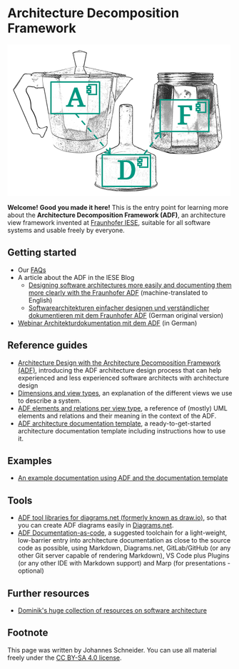 # Architecture Decomposition Framework <!-- omit in toc -->

![Logo](commons/adf-logo500x340.png)

**Welcome!** **Good you made it here!** This is the entry point for learning more about the **Architecture Decomposition Framework (ADF)**, an architecture view framework invented at [Fraunhofer IESE](https://www.iese.fraunhofer.de/en/services/software-architecture.html), suitable for all software systems and usable freely by everyone.

## Getting started

- Our [FAQs](faqs/FAQs.md)
- A article about the ADF in the IESE Blog
  - [Designing software architectures more easily and documenting them more clearly with the Fraunhofer ADF](https://www-iese-fraunhofer-de.translate.goog/blog/softwarearchitekturen-einfacher-designen-und-verstaendlicher-dokumentieren-mit-dem-fraunhofer-adf/?_x_tr_sl=de&_x_tr_tl=en&_x_tr_hl=en) (machine-translated to English)
  - [Softwarearchitekturen einfacher designen und verständlicher dokumentieren mit dem Fraunhofer ADF](https://www.iese.fraunhofer.de/blog/softwarearchitekturen-einfacher-designen-und-verstaendlicher-dokumentieren-mit-dem-fraunhofer-adf/) (German original version)
- [Webinar Architekturdokumentation mit dem ADF](https://www.youtube.com/watch?v=xhZAF2jE4Ak) (in German)

## Reference guides

- [Architecture Design with the Architecture Decomposition Framework (ADF)](adf-design/Design.md), introducing the ADF architecture design process that can help experienced and less experienced software architects with architecture design
- [Dimensions and view types](adf-dimensions/Dimensions.md), an explanation of the different views we use to describe a system.
- [ADF elements and relations per view type](adf-elements/ADF-elements.md), a reference of (mostly) UML elements and relations and their meaning in the context of the ADF.
- [ADF architecture documentation template](https://github.com/architecture-decomposition-framework/adf-documentation-template), a ready-to-get-started architecture documentation template including instructions how to use it.

## Examples

- [An example documentation using ADF and the documentation template](https://github.com/neshanjo/what2eat/blob/with-cache/doc/architecture-documentation.md)

## Tools

- [ADF tool libraries for diagrams.net (formerly known as draw.io)](https://github.com/architecture-decomposition-framework/adf-diagramsnet), so that you can create ADF diagrams easily in [Diagrams.net](https://www.diagrams.net/).
- [ADF Documentation-as-code](adf-doc-as-code/Doc-as-code.md), a suggested toolchain for a light-weight, low-barrier entry into architecture documentation as close to the source code as possible, using Markdown, Diagrams.net, GitLab/GitHub (or any other Git server capable of rendering Markdown), VS Code plus Plugins (or any other IDE with Markdown support) and Marp (for presentations - optional)

## Further resources

- [Dominik's huge collection of resources on software architecture](https://github.com/domrost/software-architecture-resources)

## Footnote

This page was written by Johannes Schneider. You can use all material freely under the [CC BY-SA 4.0 license](https://creativecommons.org/licenses/by-sa/4.0/).
